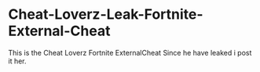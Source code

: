 # Cheat-Loverz-Leak-Fortnite-External-Cheat
This is the Cheat Loverz Fortnite ExternalCheat Since he have leaked i post it her.

